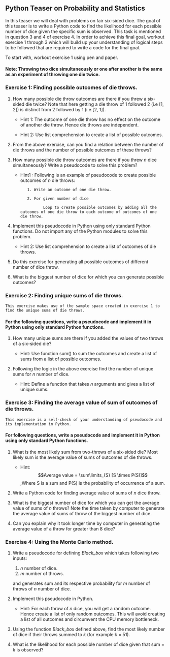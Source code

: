 
## Python Teaser on Probability and Statistics 

In this teaser we will deal with problems on fair six-sided dice. The goal of this teaser is to write a Python code to find the likelihood for each possible number of dice given the specific sum is observed. This task is mentioned in question 3 and 4 of exercise 4. In order to achieve this final goal, workout exercise 1 through 3 which will build up your understanding of logical steps to be followed that are required to write a code for the final goal. 

To start with, workout exercise 1 using pen and paper.

#### Note: Throwing two dice simultaneously or one after another is the same as an experiment of throwing one die twice.

### Exercise 1: Finding possible outcomes of die throws.

1. How many possible die throw outcomes are there if you threw a six-sided die twice? Note that here getting a die throw of 1 followed 2 (i.e [1, 2]) is distinct from 2 followed by 1 (i.e.[2, 1]).

   * Hint 1: The outcome of one die throw has no effect on the outcome of another die throw. Hence die throws are independent.

   * Hint 2: Use list comprehension to create a list of possible outcomes.

2. From the above exercise, can you find a relation between the number of die throws and the number of possible outcomes of these throws?

3. How many possible die throw outcomes are there if you threw *n* dice simultaneously? Write a pseudocode to solve this problem?

   * Hint1 : Following is an example of pseudocode to create possible outcomes of *n* die throws:
           
           
            1. Write an outcome of one die throw.

            2. For given number of dice

                   Loop to create possible outcomes by adding all the outcomes of one die throw to each outcome of outcomes of one die throw. 

4. Implement this pseudocode in Python using only standard Python functions. Do not import any of the Python modules to solve this problem. 

   * Hint 2: Use list comprehension to create a list of outcomes of die throws.

5. Do this exercise for generating all possible outcomes of different number of dice throw. 

6. What is the biggest number of dice for which you can generate possible outcomes?

### Exercise 2: Finding unique sums of die throws.
    This exercise makes use of the sample space created in exercise 1 to find the unique sums of die throws.

#### For the following questions, write a pseudocode and implement it in Python using only standard Python functions. 

1. How many unique sums are there if you added the values of two throws of a six-sided die?

   * Hint: Use function sum() to sum the outcomes and create a list of sums from a list of possible outcomes.

2. Following the logic in the above exercise find the number of unique sums for *n* number of dice.

   * Hint: Define a function that takes *n* arguments and gives a list of unique sums.

### Exercise 3: Finding the average value of sum of outcomes of die throws.
    This exercise is a self-check of your understanding of pseudocode and its implementation in Python.

#### For following questions, write a pseudocode and implement it in Python using only standard Python functions. 

1. What is the most likely sum from two-throws of a six-sided die? Most likely sum is the average value of sums of outcomes of die throws.

   * Hint: $$Average value = \sum\limits_{S} [S \times P(S)]$$
           ;Where S is a sum and P(S) is the probability of occurrence of a sum.

2. Write a Python code for finding average value of sums of *n* dice throw.

3. What is the biggest number of dice for which you can get the average value of sums of *n* throws? Note the time taken by computer to generate the average value of sums of throw of the biggest number of dice.

4. Can you explain why it took longer time by computer in generating the average value of a throw for greater than 8 dice? 

### Exercise 4: Using the Monte Carlo method.

1. Write a pseudocode for defining *Black_box* which takes following two inputs:
    1. *n* number of dice.
    2. *m* number of throws.

   and generates sum and its respective probability for *m* number of throws of *n* number of dice.
    
2. Implement this pseudocode in Python. 

   * Hint: For each throw of *n* dice, you will get a random outcome. Hence create a list of only random outcomes. This will avoid creating a list of all outcomes and circumvent the CPU memory bottleneck.

3. Using the function *Black_box* defined above, find the most likely number of dice if their throws summed to *k* (for example k = 51). 

4. What is the likelihood for each possible number of dice given that sum = *k* is observed? 




    
